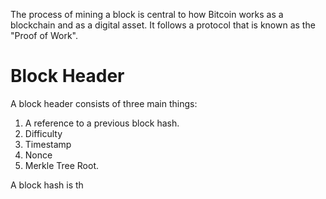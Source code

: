 The process of mining a block is central to how Bitcoin works as a blockchain and as a digital asset. It follows a protocol that is known as the "Proof of Work".
# Block Header
A block header consists of three main things:
1. A reference to a previous block hash.
2. Difficulty
3. Timestamp
4. Nonce
5. Merkle Tree Root.

A block hash is th